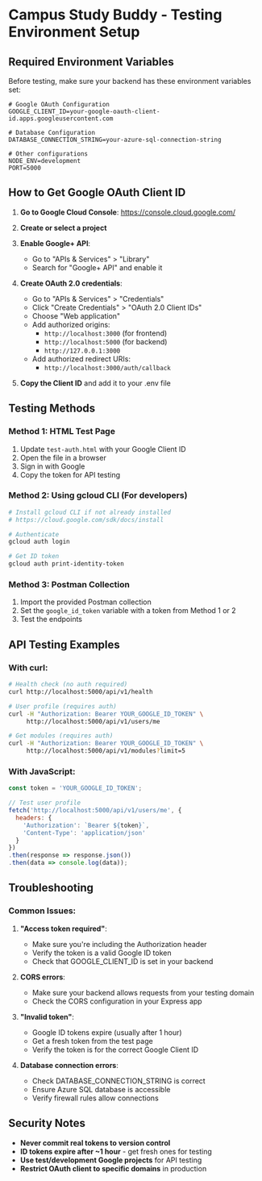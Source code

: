 # Campus Study Buddy - Testing Environment Setup

## Required Environment Variables

Before testing, make sure your backend has these environment variables set:

```env
# Google OAuth Configuration
GOOGLE_CLIENT_ID=your-google-oauth-client-id.apps.googleusercontent.com

# Database Configuration
DATABASE_CONNECTION_STRING=your-azure-sql-connection-string

# Other configurations
NODE_ENV=development
PORT=5000
```

## How to Get Google OAuth Client ID

1. **Go to Google Cloud Console**: https://console.cloud.google.com/
2. **Create or select a project**
3. **Enable Google+ API**:
   - Go to "APIs & Services" > "Library"
   - Search for "Google+ API" and enable it
4. **Create OAuth 2.0 credentials**:
   - Go to "APIs & Services" > "Credentials"
   - Click "Create Credentials" > "OAuth 2.0 Client IDs"
   - Choose "Web application"
   - Add authorized origins:
     - `http://localhost:3000` (for frontend)
     - `http://localhost:5000` (for backend)
     - `http://127.0.0.1:3000`
   - Add authorized redirect URIs:
     - `http://localhost:3000/auth/callback`

5. **Copy the Client ID** and add it to your .env file

## Testing Methods

### Method 1: HTML Test Page
1. Update `test-auth.html` with your Google Client ID
2. Open the file in a browser
3. Sign in with Google
4. Copy the token for API testing

### Method 2: Using gcloud CLI (For developers)
```bash
# Install gcloud CLI if not already installed
# https://cloud.google.com/sdk/docs/install

# Authenticate
gcloud auth login

# Get ID token
gcloud auth print-identity-token
```

### Method 3: Postman Collection
1. Import the provided Postman collection
2. Set the `google_id_token` variable with a token from Method 1 or 2
3. Test the endpoints

## API Testing Examples

### With curl:
```bash
# Health check (no auth required)
curl http://localhost:5000/api/v1/health

# User profile (requires auth)
curl -H "Authorization: Bearer YOUR_GOOGLE_ID_TOKEN" \
     http://localhost:5000/api/v1/users/me

# Get modules (requires auth)
curl -H "Authorization: Bearer YOUR_GOOGLE_ID_TOKEN" \
     http://localhost:5000/api/v1/modules?limit=5
```

### With JavaScript:
```javascript
const token = 'YOUR_GOOGLE_ID_TOKEN';

// Test user profile
fetch('http://localhost:5000/api/v1/users/me', {
  headers: {
    'Authorization': `Bearer ${token}`,
    'Content-Type': 'application/json'
  }
})
.then(response => response.json())
.then(data => console.log(data));
```

## Troubleshooting

### Common Issues:

1. **"Access token required"**:
   - Make sure you're including the Authorization header
   - Verify the token is a valid Google ID token
   - Check that GOOGLE_CLIENT_ID is set in your backend

2. **CORS errors**:
   - Make sure your backend allows requests from your testing domain
   - Check the CORS configuration in your Express app

3. **"Invalid token"**:
   - Google ID tokens expire (usually after 1 hour)
   - Get a fresh token from the test page
   - Verify the token is for the correct Google Client ID

4. **Database connection errors**:
   - Check DATABASE_CONNECTION_STRING is correct
   - Ensure Azure SQL database is accessible
   - Verify firewall rules allow connections

## Security Notes

- **Never commit real tokens to version control**
- **ID tokens expire after ~1 hour** - get fresh ones for testing
- **Use test/development Google projects** for API testing
- **Restrict OAuth client to specific domains** in production